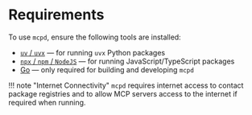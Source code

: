 # Requirements

To use `mcpd`, ensure the following tools are installed:

- [`uv` / `uvx`](https://docs.astral.sh/uv/getting-started/installation/) — for running `uvx` Python packages
- [`npx` / `npm` / `NodeJS`](https://docs.npmjs.com/downloading-and-installing-node-js-and-npm) — for running JavaScript/TypeScript packages
- [Go](https://go.dev/doc/install) — only required for building and developing `mcpd`

!!! note "Internet Connectivity"
    `mcpd` requires internet access to contact package registries and to allow MCP servers access to the internet if required when running.
